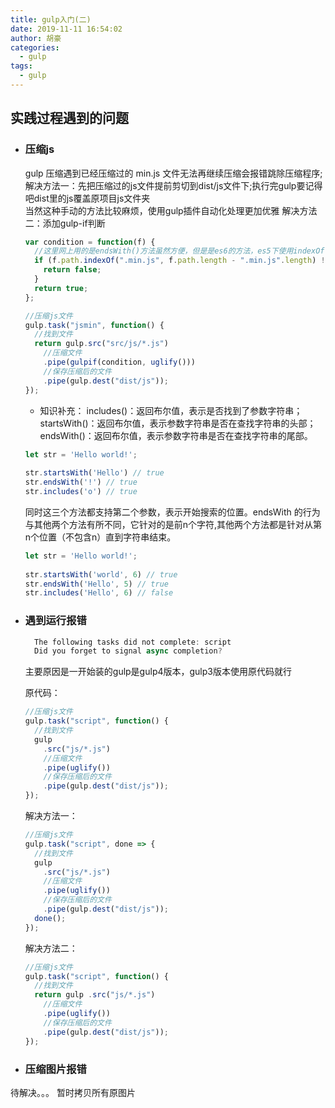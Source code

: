 ```yaml
---
title: gulp入门(二)
date: 2019-11-11 16:54:02
author: 胡豪
categories:
  - gulp
tags:
  - gulp
---
```


## 实践过程遇到的问题

- ### 压缩js 
  gulp 压缩遇到已经压缩过的 min.js 文件无法再继续压缩会报错跳除压缩程序;  
  解决方法一：先把压缩过的js文件提前剪切到dist/js文件下;执行完gulp要记得吧dist里的js覆盖原项目js文件夹  
  当然这种手动的方法比较麻烦，使用gulp插件自动化处理更加优雅
  解决方法二：添加gulp-if判断
  ```js
  var condition = function(f) {
    //这里网上用的是endsWith()方法虽然方便，但是是es6的方法，es5下使用indexOf也同样可以实现
    if (f.path.indexOf(".min.js", f.path.length - ".min.js".length) !== -1) { 
      return false;
    } 
    return true;
  };

  //压缩js文件
  gulp.task("jsmin", function() {
    //找到文件
    return gulp.src("src/js/*.js") 
      //压缩文件
      .pipe(gulpif(condition, uglify()))
      //保存压缩后的文件 
      .pipe(gulp.dest("dist/js"));
  });
  ```
  * 知识补充：
  includes()：返回布尔值，表示是否找到了参数字符串；
  startsWith()：返回布尔值，表示参数字符串是否在查找字符串的头部；
  endsWith()：返回布尔值，表示参数字符串是否在查找字符串的尾部。
  ```js
  let str = 'Hello world!';
 
  str.startsWith('Hello') // true
  str.endsWith('!') // true
  str.includes('o') // true
  ```
  同时这三个方法都支持第二个参数，表示开始搜索的位置。endsWith 的行为与其他两个方法有所不同，它针对的是前n个字符,其他两个方法都是针对从第n个位置（不包含n）直到字符串结束。
  ```js
  let str = 'Hello world!';
 
  str.startsWith('world', 6) // true
  str.endsWith('Hello', 5) // true
  str.includes('Hello', 6) // false
  ```

- ### 遇到运行报错

  ```js
    The following tasks did not complete: script
    Did you forget to signal async completion?
  ```
  主要原因是一开始装的gulp是gulp4版本，gulp3版本使用原代码就行

  原代码：

  ```js
  //压缩js文件
  gulp.task("script", function() {
    //找到文件
    gulp
      .src("js/*.js")
      //压缩文件
      .pipe(uglify())
      //保存压缩后的文件
      .pipe(gulp.dest("dist/js"));
  });
  ```

  解决方法一：

  ```js
  //压缩js文件
  gulp.task("script", done => {
    //找到文件
    gulp 
      .src("js/*.js")
      //压缩文件
      .pipe(uglify())
      //保存压缩后的文件
      .pipe(gulp.dest("dist/js"));
    done();
  });
  ```

  解决方法二：

  ```js
  //压缩js文件
  gulp.task("script", function() {
    //找到文件
    return gulp .src("js/*.js")
      //压缩文件
      .pipe(uglify())
      //保存压缩后的文件
      .pipe(gulp.dest("dist/js")); 
  });
  ```

- ### 压缩图片报错
待解决。。。
暂时拷贝所有原图片  